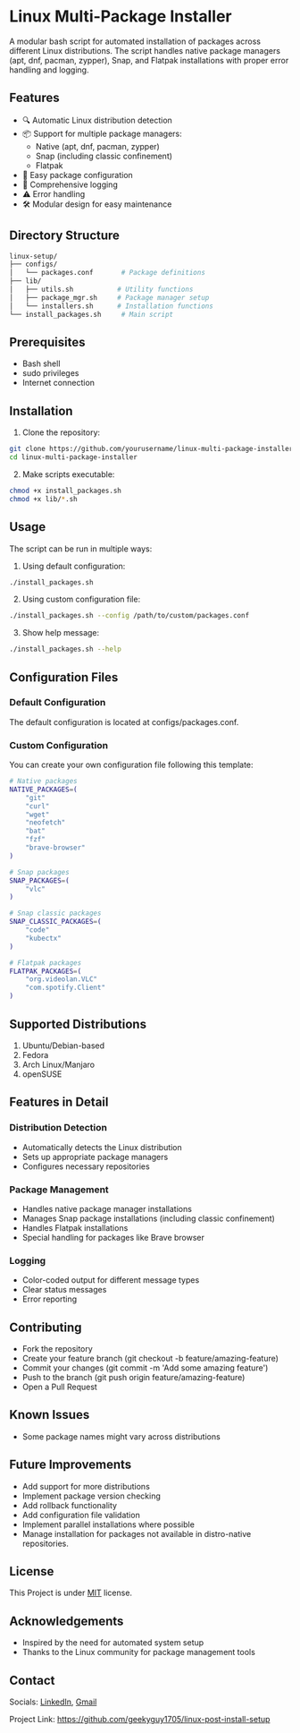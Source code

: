 # Linux Multi-Package Installer

A modular bash script for automated installation of packages across different Linux distributions. The script handles native package managers (apt, dnf, pacman, zypper), Snap, and Flatpak installations with proper error handling and logging.

## Features

- 🔍 Automatic Linux distribution detection
- 📦 Support for multiple package managers:
  - Native (apt, dnf, pacman, zypper)
  - Snap (including classic confinement)
  - Flatpak
- 🚀 Easy package configuration
- 📝 Comprehensive logging
- ⚠️ Error handling
- 🛠️ Modular design for easy maintenance

## Directory Structure

```bash
linux-setup/
├── configs/
│   └── packages.conf       # Package definitions
├── lib/
│   ├── utils.sh           # Utility functions
│   ├── package_mgr.sh     # Package manager setup
│   └── installers.sh      # Installation functions
└── install_packages.sh     # Main script
```

## Prerequisites

- Bash shell
- sudo privileges
- Internet connection

## Installation

1. Clone the repository:
```bash
git clone https://github.com/yourusername/linux-multi-package-installer.git
cd linux-multi-package-installer
```

2. Make scripts executable:
```bash
chmod +x install_packages.sh
chmod +x lib/*.sh
```

## Usage

The script can be run in multiple ways:

1. Using default configuration:
```bash
./install_packages.sh
```
2. Using custom configuration file:
```bash
./install_packages.sh --config /path/to/custom/packages.conf
```
3. Show help message:
```bash
./install_packages.sh --help
```

## Configuration Files

### Default Configuration
The default configuration is located at configs/packages.conf.

### Custom Configuration
You can create your own configuration file following this template:
```bash
# Native packages
NATIVE_PACKAGES=(
    "git"
    "curl"
    "wget"
    "neofetch"
    "bat"
    "fzf"
    "brave-browser"
)

# Snap packages
SNAP_PACKAGES=(
    "vlc"
)

# Snap classic packages
SNAP_CLASSIC_PACKAGES=(
    "code"
    "kubectx"
)

# Flatpak packages
FLATPAK_PACKAGES=(
    "org.videolan.VLC"
    "com.spotify.Client"
)

```

## Supported Distributions

1. Ubuntu/Debian-based
2. Fedora
3. Arch Linux/Manjaro
4. openSUSE

## Features in Detail

### Distribution Detection

- Automatically detects the Linux distribution
- Sets up appropriate package managers
- Configures necessary repositories

### Package Management

- Handles native package manager installations
- Manages Snap package installations (including classic confinement)
- Handles Flatpak installations
- Special handling for packages like Brave browser

### Logging
- Color-coded output for different message types
- Clear status messages
- Error reporting

## Contributing
- Fork the repository
- Create your feature branch (git checkout -b feature/amazing-feature)
- Commit your changes (git commit -m 'Add some amazing feature')
- Push to the branch (git push origin feature/amazing-feature)
- Open a Pull Request

## Known Issues

- Some package names might vary across distributions

## Future Improvements
- Add support for more distributions
- Implement package version checking
- Add rollback functionality
- Add configuration file validation
- Implement parallel installations where possible
- Manage installation for packages not available in distro-native repositories. 

## License
This Project is under [MIT](https://github.com/geekyguy1705/linux-post-install-setup/blob/master/LICENSE) license.

## Acknowledgements
- Inspired by the need for automated system setup
- Thanks to the Linux community for package management tools

## Contact

Socials: 
    [LinkedIn](https://www.linkedin.com/in/abhishek-laha/),
    [Gmail](mailto:abhisheklaha199@gmail.com?)

Project Link: https://github.com/geekyguy1705/linux-post-install-setup

